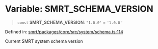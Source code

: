 # Variable: SMRT\_SCHEMA\_VERSION

> `const` **SMRT\_SCHEMA\_VERSION**: `"1.0.0"` = `'1.0.0'`

Defined in: [smrt/packages/core/src/system/schema.ts:114](https://github.com/happyvertical/smrt/blob/3e10e04571f8229dee5c87ee2f9b9b06c6c49f12/packages/core/src/system/schema.ts#L114)

Current SMRT system schema version
